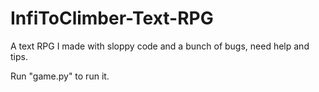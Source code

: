 # InfiToClimber-Text-RPG
A text RPG I made with sloppy code and a bunch of bugs, need help and tips.

Run "game.py" to run it.

